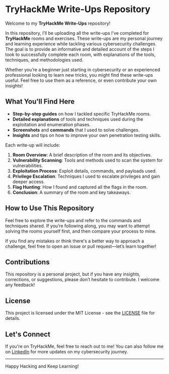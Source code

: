 # TryHackMe Write-Ups Repository

Welcome to my **TryHackMe Write-Ups** repository!

In this repository, I’ll be uploading all the write-ups I’ve completed for **TryHackMe** rooms and exercises. These write-ups are my personal journey and learning experience while tackling various cybersecurity challenges. The goal is to provide an informative and detailed account of the steps I took to successfully complete each room, with explanations of the tools, techniques, and methodologies used. 

Whether you’re a beginner just starting in cybersecurity or an experienced professional looking to learn new tricks, you might find these write-ups useful. Feel free to use them as a reference, or even contribute your own insights!

## What You'll Find Here

- **Step-by-step guides** on how I tackled specific TryHackMe rooms.
- **Detailed explanations** of tools and techniques used during the exploitation and enumeration phases.
- **Screenshots** and **commands** that I used to solve challenges.
- **Insights** and tips on how to improve your own penetration testing skills.

Each write-up will include:
1. **Room Overview**: A brief description of the room and its objectives.
2. **Vulnerability Scanning**: Tools and methods used to scan the system for vulnerabilities.
3. **Exploitation Process**: Exploit details, commands, and payloads used.
4. **Privilege Escalation**: Techniques I used to escalate privileges and gain deeper access.
5. **Flag Hunting**: How I found and captured all the flags in the room.
6. **Conclusion**: A summary of the room and key takeaways.

## How to Use This Repository

Feel free to explore the write-ups and refer to the commands and techniques shared. If you’re following along, you may want to attempt solving the rooms yourself first, and then compare your process to mine. 

If you find any mistakes or think there's a better way to approach a challenge, feel free to open an issue or pull request—let’s learn together!

## Contributions

This repository is a personal project, but if you have any insights, corrections, or suggestions, please don’t hesitate to contribute. I welcome any feedback!

## License

This project is licensed under the MIT License - see the [LICENSE](LICENSE) file for details.

## Let's Connect

If you're on TryHackMe, feel free to reach out to me! You can also follow me on [LinkedIn](your-linkedin-profile-link) for more updates on my cybersecurity journey.

---

Happy Hacking and Keep Learning!
